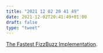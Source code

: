 ```yaml
---
title: "2021 12 02 20 41 49"
date: 2021-12-02T20:41:49+01:00
draft: false
type: "tweet"
---
```

[The Fastest FizzBuzz Implementation](https://tech.marksblogg.com/fastest-fizz-buzz.html).
